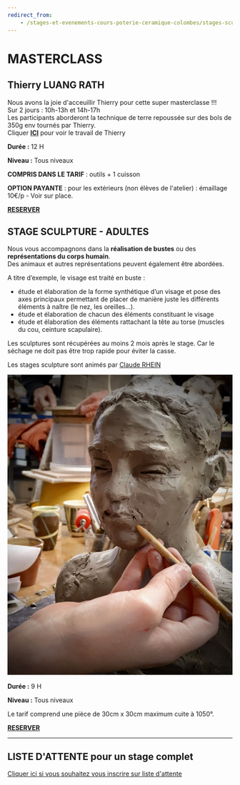 ```yaml
---
redirect_from:
    - /stages-et-evenements-cours-poterie-ceramique-colombes/stages-sculpture/
---
```

# MASTERCLASS

## Thierry LUANG RATH  

Nous avons la joie d'acceuillir Thierry pour cette super masterclasse !!!   
Sur 2 jours : 10h-13h et 14h-17h   
Les participants aborderont la technique de terre repoussée sur des bols de 350g env tournés par Thierry.  
Cliquer [**ICI**](https://www.instagram.com/thierryluangrath?utm_source=ig_web_button_share_sheet&igsh=bDZnYm5hYW03ZGl4) pour voir le travail de Thierry

**Durée :** 12 H  

**Niveau :** Tous niveaux  

**COMPRIS DANS LE TARIF** : outils + 1 cuisson   

**OPTION PAYANTE** : pour les extérieurs (non élèves de l'atelier) : émaillage 10€/p - Voir sur place.  

[**RESERVER**](https://Fansdeterre.as.me/luangrath)  


## STAGE SCULPTURE - ADULTES

Nous vous accompagnons dans la **réalisation de bustes** ou des **représentations du corps humain**.  
Des animaux et autres représentations peuvent également être abordées.  

A titre d’exemple, le visage est traité en buste :  
- étude et élaboration de la forme synthétique d’un visage et pose des axes principaux permettant de placer de manière juste les différents éléments à naître (le nez, les oreilles...).  
- étude et élaboration de chacun des éléments constituant le visage  
- étude et élaboration des éléments rattachant la tête au torse (muscles du cou, ceinture scapulaire).  

Les sculptures sont récupérées au moins 2 mois après le stage. Car le séchage ne doit pas être trop rapide pour éviter la casse.  

Les stages sculpture sont animés par [Claude RHEIN](intervenants_fansdeterre) 

<img src="/images/sculpture-stages-poterie-fansdeterre-ceramique-colombes.jpeg" class="image-stage">

**Durée :** 9 H  

**Niveau :** Tous niveaux  

Le tarif comprend une pièce de 30cm x 30cm maximum cuite à 1050°.  



[**RESERVER**](https://Fansdeterre.as.me/SCULPTURE)  


---
## LISTE D'ATTENTE pour un stage complet
[Cliquer ici si vous souhaitez vous inscrire sur liste d'attente](https://docs.google.com/forms/d/e/1FAIpQLScDnAGxa7UlusJ0sVcahW_FnYDXCc4BQsAE5W8vGXzb9_z4pg/viewform?entry.1318731939&entry.625861564&entry.1682638982&entry.1661862399&entry.635975601)  
